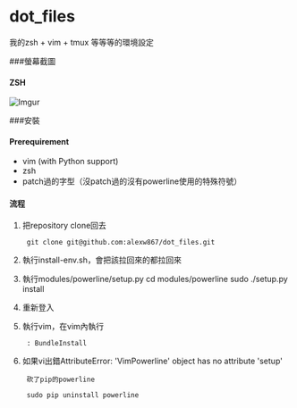 dot_files
=========

我的zsh + vim + tmux 等等等的環境設定

###螢幕截圖

#### ZSH
![Imgur](http://i.imgur.com/0heyRVl.png)

###安裝
#### Prerequirement
* vim (with Python support)
* zsh
* patch過的字型（沒patch過的沒有powerline使用的特殊符號）

#### 流程
1. 把repository clone回去

		git clone git@github.com:alexw867/dot_files.git
		
2. 執行install-env.sh，會把該拉回來的都拉回來

3. 執行modules/powerline/setup.py
        cd modules/powerline
		sudo ./setup.py install
		
4. 重新登入

5. 執行vim，在vim內執行

		: BundleInstall
6. 如果vi出錯AttributeError: 'VimPowerline' object has no attribute 'setup'

        砍了pip的powerline
       
        sudo pip uninstall powerline
